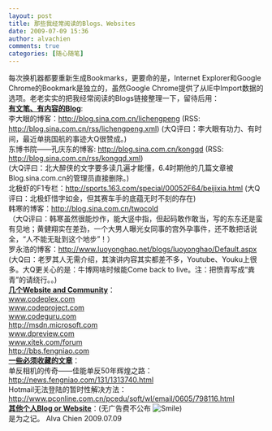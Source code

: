 ```yaml
---
layout: post
title: 那些我经常阅读的Blogs、Websites
date: 2009-07-09 15:36
author: alvachien
comments: true
categories: [随心随笔]
---
```

<div id="bp-5CD1AA99D25FD840_712-content">
<div>每次换机器都要重新生成Bookmarks，更要命的是，Internet Explorer和Google Chrome的Bookmark是独立的，虽然Google Chrome提供了从IE中Import数据的选项。老老实实的把我经常阅读的Blogs链接整理一下，留待后用：</div>
<div> </div>
<div><strong><span style="text-decoration: underline;">有文笔、有内容的Blog</span></strong>:</div>
<div>李大眼的博客：<a href="http://blog.sina.com.cn/lichengpeng">http://blog.sina.com.cn/lichengpeng</a> (RSS: <a href="http://blog.sina.com.cn/rss/lichengpeng.xml" target="_blank">http://blog.sina.com.cn/rss/lichengpeng.xml</a>)
(大Q评曰：李大眼有功力、有时间，最近单挑国航的事迹大Q很赞成。)</div>
<div>东博书院——孔庆东的博客: <a href="http://blog.sina.com.cn/kongqd" target="_blank">http://blog.sina.com.cn/kongqd</a> (RSS:  <a href="http://blog.sina.com.cn/rss/kongqd.xml" target="_blank">http://blog.sina.com.cn/rss/kongqd.xml</a>)</div>
<div>(大Q评曰：北大醉侠的文字要多读几遍才能懂，6.4时期他的几篇文章被Blog.sina.com.cn的管理员直接删除。)</div>
<div>北极虾的F1专栏：<a href="http://sports.163.com/special/00052F64/beijixia.html" target="_blank">http://sports.163.com/special/00052F64/beijixia.html</a>
(大Q评曰：北极虾惜字如金，但其赛车手的底蕴无时不刻的存在)</div>
<div>韩寒的博客：<a href="http://blog.sina.com.cn/twocold" target="_blank">http://blog.sina.com.cn/twocold</a></div>
<div>（大Q评曰：韩寒虽然很能炒作，能大竖中指，但起码敢作敢当，写的东东还是蛮有见地；黄健翔实在差劲，一个大男人曝光女同事的宫外孕事件，还不敢把话说全，“人不能无耻到这个地步”！）</div>
<div>罗永浩的博客：<a href="http://www.luoyonghao.net/blogs/luoyonghao/Default.aspx">http://www.luoyonghao.net/blogs/luoyonghao/Default.aspx</a></div>
<div>(大Q曰：老罗其人无需介绍，其演讲内容其实都差不多，Youtube、Youku上很多。大Q更关心的是：牛博网啥时候能Come back to live。注：把愤青写成“粪青”的请绕行。。)</div>
<div> </div>
<div><strong><span style="text-decoration: underline;">几个Website and Community</span></strong>：</div>
<div><a href="http://www.codeplex.com/" target="_blank">www.codeplex.com</a><a href="http://www.codeplex.com/"></a></div>
<div><a href="http://www.codeproject.com/" target="_blank">www.codeproject.com</a><a href="http://www.codeproject.com/"></a></div>
<div><a href="http://www.codeguru.com/" target="_blank">www.codeguru.com</a><a href="http://www.codeguru.com/"></a></div>
<div><a href="http://msdn.microsoft.com/" target="_blank">http://msdn.microsoft.com</a></div>
<div><a href="http://www.dpreview.com/" target="_blank">www.dpreview.com</a><a href="http://www.dpreview.com/"></a></div>
<div><a href="http://www.xitek.com/forum" target="_blank">www.xitek.com/forum</a><a href="http://www.xitek.com/forum"></a></div>
<div><a href="http://bbs.fengniao.com/" target="_blank">http://bbs.fengniao.com</a><a href="http://bbs.fengniao.com/"></a></div>
<div><a href="http://sdn.sap.com/"></a> </div>
<div><strong><span style="text-decoration: underline;">一些必须收藏的文章</span></strong>：</div>
<div>单反相机的传奇——佳能单反50年辉煌之路：<a href="http://news.fengniao.com/131/1313740.html">http://news.fengniao.com/131/1313740.html</a></div>
<div>Hotmail无法登陆的暂时性解决方法：<a href="http://www.pconline.com.cn/pcedu/soft/wl/email/0605/798116.html">http://www.pconline.com.cn/pcedu/soft/wl/email/0605/798116.html</a></div>
<div> </div>
<div><strong><span style="text-decoration: underline;">其他个人Blog or Website</span></strong>：(无广告费不公布 <img title="Smile" src="http://shared.live.com/jPo!NIsz05NfR1dpCDDJ8Q/emoticons/smile_regular.gif" alt="Smile" />)</div>
<div> </div>
<div>是为之记。
Alva Chien
2009.07.09</div>
</div>
